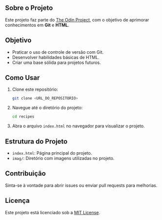 ## Sobre o Projeto

Este projeto faz parte do [The Odin Project](https://www.theodinproject.com/), com o objetivo de aprimorar conhecimentos em **Git** e **HTML**. 

## Objetivo

- Praticar o uso de controle de versão com Git.
- Desenvolver habilidades básicas de HTML.
- Criar uma base sólida para projetos futuros.

## Como Usar

1. Clone este repositório:
    ```bash
    git clone <URL_DO_REPOSITORIO>
    ```
2. Navegue até o diretório do projeto:
    ```bash
    cd recipes
    ```
3. Abra o arquivo `index.html` no navegador para visualizar o projeto.

## Estrutura do Projeto

- `index.html`: Página principal do projeto.
- `imag/`: Diretório com imagens utilizadas no projeto.

## Contribuição

Sinta-se à vontade para abrir issues ou enviar pull requests para melhorias.

## Licença

Este projeto está licenciado sob a [MIT License](LICENSE).